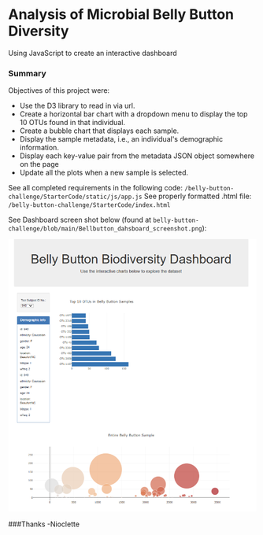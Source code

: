 # Analysis of Microbial Belly Button Diversity
Using JavaScript to create an interactive dashboard 


### Summary
Objectives of this project were: 
* Use the D3 library to read in via url.
* Create a horizontal bar chart with a dropdown menu to display the top 10 OTUs found in that individual.
* Create a bubble chart that displays each sample.
* Display the sample metadata, i.e., an individual's demographic information.
* Display each key-value pair from the metadata JSON object somewhere on the page
* Update all the plots when a new sample is selected.

See all completed requirements in the following code: 
`/belly-button-challenge/StarterCode/static/js/app.js`
See properly formatted .html file:
`/belly-button-challenge/StarterCode/index.html`

See Dashboard screen shot below (found at `belly-button-challenge/blob/main/Bellbutton_dahsboard_screenshot.png`):

![Belly Button Dashboard](https://github.com/nkeplinger/belly-button-challenge/blob/main/Bellbutton_dahsboard_screenshot.png)

###Thanks -Nioclette

